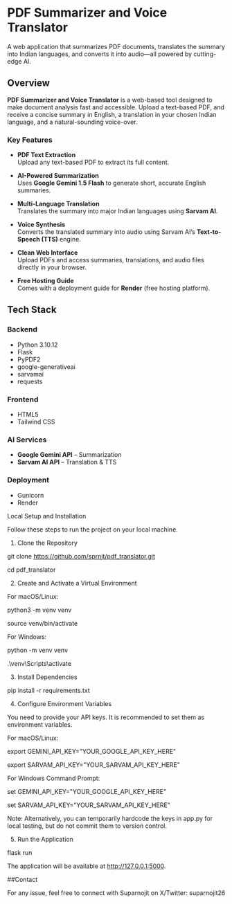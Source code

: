 # PDF Summarizer and Voice Translator

A web application that summarizes PDF documents, translates the summary into Indian languages, and converts it into audio—all powered by cutting-edge AI.

## Overview

**PDF Summarizer and Voice Translator** is a web-based tool designed to make document analysis fast and accessible. Upload a text-based PDF, and receive a concise summary in English, a translation in your chosen Indian language, and a natural-sounding voice-over.

### Key Features

- **PDF Text Extraction**  
  Upload any text-based PDF to extract its full content.

- **AI-Powered Summarization**  
  Uses **Google Gemini 1.5 Flash** to generate short, accurate English summaries.

- **Multi-Language Translation**  
  Translates the summary into major Indian languages using **Sarvam AI**.

- **Voice Synthesis**  
  Converts the translated summary into audio using Sarvam AI’s **Text-to-Speech (TTS)** engine.

- **Clean Web Interface**  
  Upload PDFs and access summaries, translations, and audio files directly in your browser.

- **Free Hosting Guide**  
  Comes with a deployment guide for **Render** (free hosting platform).


## Tech Stack

### Backend
- Python 3.10.12
- Flask
- PyPDF2
- google-generativeai
- sarvamai
- requests

### Frontend
- HTML5
- Tailwind CSS

### AI Services
- **Google Gemini API** – Summarization  
- **Sarvam AI API** – Translation & TTS

### Deployment
- Gunicorn
- Render

Local Setup and Installation

Follow these steps to run the project on your local machine.

1. Clone the Repository

git clone https://github.com/sprnjt/pdf_translator.git

cd pdf_translator


2. Create and Activate a Virtual Environment

For macOS/Linux:

python3 -m venv venv

source venv/bin/activate


For Windows:

python -m venv venv

.\venv\Scripts\activate


3. Install Dependencies

pip install -r requirements.txt


4. Configure Environment Variables

You need to provide your API keys. It is recommended to set them as environment variables.

For macOS/Linux:

export GEMINI_API_KEY="YOUR_GOOGLE_API_KEY_HERE"

export SARVAM_API_KEY="YOUR_SARVAM_API_KEY_HERE"


For Windows Command Prompt:

set GEMINI_API_KEY="YOUR_GOOGLE_API_KEY_HERE"

set SARVAM_API_KEY="YOUR_SARVAM_API_KEY_HERE"


Note: Alternatively, you can temporarily hardcode the keys in app.py for local testing, but do not commit them to version control.

5. Run the Application

flask run


The application will be available at http://127.0.0.1:5000.

##Contact

For any issue, feel free to connect with Suparnojit on X/Twitter: suparnojit26